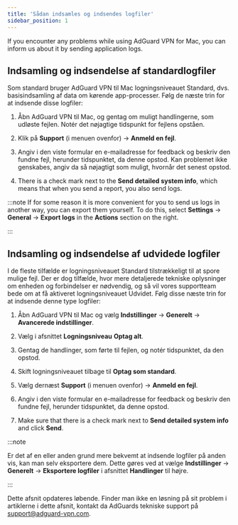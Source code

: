 ```yaml
---
title: 'Sådan indsamles og indsendes logfiler'
sidebar_position: 1
---
```


If you encounter any problems while using AdGuard VPN for Mac, you can inform us about it by sending application logs.

## Indsamling og indsendelse af standardlogfiler

Som standard bruger AdGuard VPN til Mac logningsniveauet Standard, dvs. basisindsamling af data om kørende app-processer. Følg de næste trin for at indsende disse logfiler:

1. Åbn AdGuard VPN til Mac, og gentag om muligt handlingerne, som udløste fejlen. Notér det nøjagtige tidspunkt for fejlens opståen.

2. Klik på **Support** (i menuen ovenfor) → **Anmeld en fejl**.

3. Angiv i den viste formular en e-mailadresse for feedback og beskriv den fundne fejl, herunder tidspunktet, da denne opstod. Kan problemet ikke genskabes, angiv da så nøjagtigt som muligt, hvornår det senest opstod.

4. There is a check mark next to the **Send detailed system info**, which means that when you send a report, you also send logs.

:::note If for some reason it is more convenient for you to send us logs in another way, you can export them yourself. To do this, select **Settings** → **General** → **Export logs** in the **Actions** section on the right.

:::

## Indsamling og indsendelse af udvidede logfiler

I de fleste tilfælde er logningsniveauet Standard tilstrækkeligt til at spore mulige fejl. Der er dog tilfælde, hvor mere detaljerede tekniske oplysninger om enheden og forbindelser er nødvendig, og så vil vores supportteam bede om at få aktiveret logningsniveauet Udvidet. Følg disse næste trin for at indsende denne type logfiler:

1. Åbn AdGuard VPN til Mac og vælg **Indstillinger** → **Generelt** → **Avancerede indstillinger**.

2. Vælg i afsnittet **Logningsniveau** **Optag alt**.

3. Gentag de handlinger, som førte til fejlen, og notér tidspunktet, da den opstod.

4. Skift logningsniveauet tilbage til **Optag som standard**.

5. Vælg dernæst **Support** (i menuen ovenfor) → **Anmeld en fejl**.

6. Angiv i den viste formular en e-mailadresse for feedback og beskriv den fundne fejl, herunder tidspunktet, da denne opstod.

7. Make sure that there is a check mark next to **Send detailed system info** and click **Send**.

:::note

Er det af en eller anden grund mere bekvemt at indsende logfiler på anden vis, kan man selv eksportere dem. Dette gøres ved at vælge **Indstillinger** → **Generelt** → **Eksportere logfiler** i afsnittet **Handlinger** til højre.

:::

Dette afsnit opdateres løbende. Finder man ikke en løsning på sit problem i artiklerne i dette afsnit, kontakt da AdGuards tekniske support på support@adguard-vpn.com.

